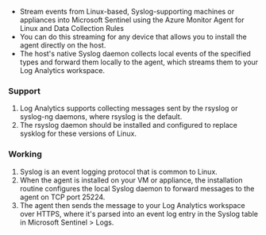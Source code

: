 * Stream events from Linux-based, Syslog-supporting machines or appliances into Microsoft Sentinel using the Azure Monitor Agent for Linux and Data Collection Rules
* You can do this streaming for any device that allows you to install the agent directly on the host.
* The host's native Syslog daemon collects local events of the specified types and forward them locally to the agent, which streams them to your Log Analytics workspace.
### Support
1) Log Analytics supports collecting messages sent by the rsyslog or syslog-ng daemons, where rsyslog is the default.
2)  The rsyslog daemon should be installed and configured to replace sysklog for these versions of Linux.

### Working
1) Syslog is an event logging protocol that is common to Linux.
2) When the agent is installed on your VM or appliance, the installation routine configures the local Syslog daemon to forward messages to the agent on TCP port 25224.
3)  The agent then sends the message to your Log Analytics workspace over HTTPS, where it's parsed into an event log entry in the Syslog table in Microsoft Sentinel > Logs.
